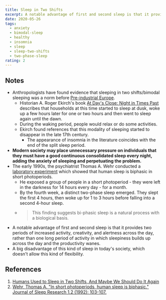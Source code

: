 ```yaml
---
title: Sleep in Two Shifts
excerpt: A notable advantage of first and second sleep is that it provides two periods of increased activity, creativity, and alertness across the day, rather than one long period of activity in which sleepiness builds up across the day and the productivity wanes.
date: 2020-05-26
tags:
  - anxiety
  - bimodal-sleep
  - healthy
  - insomnia
  - sleep
  - sleep-two-shifts
  - two-phase-sleep
rating: 2
---
```


## Notes

- Anthropologists have found evidence that sleeping in two shifts/bimodal sleeping was a norm before [Pre-industrial Europe](./pre-industrial-europe.md).
  - Historian A. Roger Ekirch's book [At Day's Close: Night in Times Past](https://www.amazon.com/At-Days-Close-Night-Times/dp/0393329011) describes that households at this time started to sleep at dusk, woke up a few hours later for one or two hours and then went to sleep again until the dawn.
  - During the waking period, people would relax or do some activities.
  - Ekirch found references that this modality of sleeping started to disappear in the late 17th century.
    - The appearance of insomnia in the literature coincides with the end of the split sleep period.
- **Modern society may place unnecessary pressure on individuals that they must have a good continuous consolidated sleep every night, adding the anxiety of sleeping and perpetuating the problem.**
- The early 1990s, the psychiatrist Thomas A. Wehr conducted a [laboratory experiment](https://onlinelibrary.wiley.com/doi/abs/10.1111/j.1365-2869.1992.tb00019.x) which showed that human sleep is biphasic in short photoperiods.
  - He exposed a group of people in a short photoperiod - they were left in the darkness for 14 hours every day - for a month.
  - By the fourth week, a distinct two-phase sleep emerged. They slept the first 4 hours, then woke up for 1 to 3 hours before falling into a second 4-hour sleep.
  - > This finding suggests bi-phasic sleep is a natural process with a biological basis.
- A notable advantage of first and second sleep is that it provides two periods of increased activity, creativity, and alertness across the day, rather than one long period of activity in which sleepiness builds up across the day and the productivity wanes.
- A big disadvantage of this kind of sleep in today's society, which doesn't allow this kind of flexibility.

## References

1. [Humans Used to Sleep in Two Shifts, And Maybe We Should Do It Again](https://www.sciencealert.com/humans-used-to-sleep-in-two-shifts-maybe-we-should-again)
2. [Wehr, Thomas A. "In short photoperiods, human sleep is biphasic." Journal of Sleep Research 1.2 (1992): 103-107.](https://onlinelibrary.wiley.com/doi/abs/10.1111/j.1365-2869.1992.tb00019.x)

